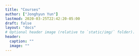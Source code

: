 ```yaml
---
title: "Courses"
author: ["Jonghyun Yun"]
lastmod: 2020-03-25T22:42:20-05:00
draft: false
layout: "docs"
# Optional header image (relative to `static/img/` folder).
header:
  caption: ""
  image: ""
---
```

